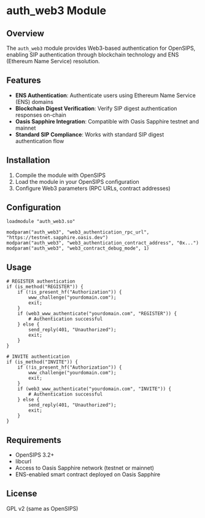 # auth_web3 Module

## Overview
The `auth_web3` module provides Web3-based authentication for OpenSIPS, enabling SIP authentication through blockchain technology and ENS (Ethereum Name Service) resolution.

## Features
- **ENS Authentication**: Authenticate users using Ethereum Name Service (ENS) domains
- **Blockchain Digest Verification**: Verify SIP digest authentication responses on-chain
- **Oasis Sapphire Integration**: Compatible with Oasis Sapphire testnet and mainnet
- **Standard SIP Compliance**: Works with standard SIP digest authentication flow

## Installation
1. Compile the module with OpenSIPS
2. Load the module in your OpenSIPS configuration
3. Configure Web3 parameters (RPC URLs, contract addresses)

## Configuration
```opensips
loadmodule "auth_web3.so"

modparam("auth_web3", "web3_authentication_rpc_url", "https://testnet.sapphire.oasis.dev")
modparam("auth_web3", "web3_authentication_contract_address", "0x...")
modparam("auth_web3", "web3_contract_debug_mode", 1)
```

## Usage
```opensips
# REGISTER authentication
if (is_method("REGISTER")) {
    if (!is_present_hf("Authorization")) {
        www_challenge("yourdomain.com");
        exit;
    }
    if (web3_www_authenticate("yourdomain.com", "REGISTER")) {
        # Authentication successful
    } else {
        send_reply(401, "Unauthorized");
        exit;
    }
}

# INVITE authentication  
if (is_method("INVITE")) {
    if (!is_present_hf("Authorization")) {
        www_challenge("yourdomain.com");
        exit;
    }
    if (web3_www_authenticate("yourdomain.com", "INVITE")) {
        # Authentication successful
    } else {
        send_reply(401, "Unauthorized");
        exit;
    }
}
```

## Requirements
- OpenSIPS 3.2+
- libcurl
- Access to Oasis Sapphire network (testnet or mainnet)
- ENS-enabled smart contract deployed on Oasis Sapphire

## License
GPL v2 (same as OpenSIPS)
